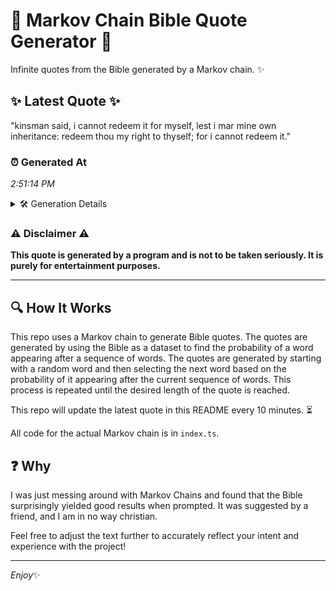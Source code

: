 # 📖 Markov Chain Bible Quote Generator 📖

Infinite quotes from the Bible generated by a Markov chain. ✨

## ✨ Latest Quote ✨
"kinsman said, i cannot redeem it for myself, lest i mar mine own inheritance: redeem thou my right to thyself; for i cannot redeem it."

### ⏰ Generated At
*2:51:14 PM*

<details>
    <summary>🛠️ Generation Details</summary>
    <p>
        <strong>🌱 Seed:</strong> kinsman<br>
        <strong>🔄 Iterations:</strong> 24<br>
        <strong>📜 Context History:</strong><br>[ kinsman ]: said,<br>[ kinsman, said, ]: i<br>[ kinsman, said,, i ]: cannot<br>[ kinsman, said,, i, cannot ]: redeem<br>[ kinsman, said,, i, cannot, redeem ]: it<br>[ kinsman, said,, i, cannot, redeem, it ]: for<br>[ said,, i, cannot, redeem, it, for ]: myself,<br>[ i, cannot, redeem, it, for, myself, ]: lest<br>[ cannot, redeem, it, for, myself,, lest ]: i<br>[ redeem, it, for, myself,, lest, i ]: mar<br>[ it, for, myself,, lest, i, mar ]: mine<br>[ for, myself,, lest, i, mar, mine ]: own<br>[ myself,, lest, i, mar, mine, own ]: inheritance:<br>[ lest, i, mar, mine, own, inheritance: ]: redeem<br>[ i, mar, mine, own, inheritance:, redeem ]: thou<br>[ mar, mine, own, inheritance:, redeem, thou ]: my<br>[ mine, own, inheritance:, redeem, thou, my ]: right<br>[ own, inheritance:, redeem, thou, my, right ]: to<br>[ inheritance:, redeem, thou, my, right, to ]: thyself;<br>[ redeem, thou, my, right, to, thyself; ]: for<br>[ thou, my, right, to, thyself;, for ]: i<br>[ my, right, to, thyself;, for, i ]: cannot<br>[ right, to, thyself;, for, i, cannot ]: redeem<br>[ to, thyself;, for, i, cannot, redeem ]: it.<br>
    </p>
</details>

### ⚠️ Disclaimer ⚠️
**This quote is generated by a program and is not to be taken seriously. It is purely for entertainment purposes.**

---

## 🔍 How It Works

This repo uses a Markov chain to generate Bible quotes. The quotes are generated by using the Bible as a dataset to find the probability of a word appearing after a sequence of words. The quotes are generated by starting with a random word and then selecting the next word based on the probability of it appearing after the current sequence of words. This process is repeated until the desired length of the quote is reached.

This repo will update the latest quote in this README every 10 minutes. ⏳

All code for the actual Markov chain is in `index.ts`.

## ❓ Why

I was just messing around with Markov Chains and found that the Bible surprisingly yielded good results when prompted. 
It was suggested by a friend, and I am in no way christian.

Feel free to adjust the text further to accurately reflect your intent and experience with the project!

---

*Enjoy*✨

